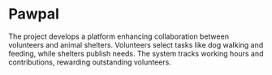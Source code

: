 # Pawpal
The project develops a platform enhancing collaboration between volunteers and animal shelters. Volunteers select tasks like dog walking and feeding, while shelters publish needs. The system tracks working hours and contributions, rewarding outstanding volunteers.
